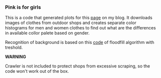 ### Pink is for girls
This is a code that generated plots for this [page](https://janbogar.github.io/ruzova-je-pre-baby/) on my blog.
It downloads images of clothes from outdoor shops and creates separate color histograms for men and women clothes to find out what are the differences in available collor palete based on gender.


Recognition of background is based on this [code](https://mail.python.org/pipermail/image-sig/2010-April/006220.html) of floodfill algorithm with treshold.

**WARNING**

Crawler is not included to protect shops from excessive scraping, so the code won't work out of the box.
